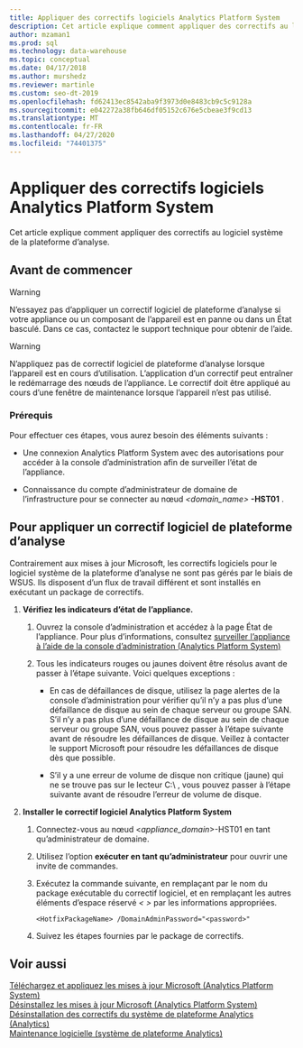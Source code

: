 ```yaml
---
title: Appliquer des correctifs logiciels Analytics Platform System
description: Cet article explique comment appliquer des correctifs au logiciel système de la plateforme d’analyse.
author: mzaman1
ms.prod: sql
ms.technology: data-warehouse
ms.topic: conceptual
ms.date: 04/17/2018
ms.author: murshedz
ms.reviewer: martinle
ms.custom: seo-dt-2019
ms.openlocfilehash: fd62413ec8542aba9f3973d0e8483cb9c5c9128a
ms.sourcegitcommit: e042272a38fb646df05152c676e5cbeae3f9cd13
ms.translationtype: MT
ms.contentlocale: fr-FR
ms.lasthandoff: 04/27/2020
ms.locfileid: "74401375"
---
```

# <a name="apply-analytics-platform-system-hotfixes"></a>Appliquer des correctifs logiciels Analytics Platform System
Cet article explique comment appliquer des correctifs au logiciel système de la plateforme d’analyse.  
  
## <a name="before-you-begin"></a>Avant de commencer  
  
> [!WARNING]  
> N’essayez pas d’appliquer un correctif logiciel de plateforme d’analyse si votre appliance ou un composant de l’appareil est en panne ou dans un État basculé. Dans ce cas, contactez le support technique pour obtenir de l’aide.  
  
> [!WARNING]  
> N’appliquez pas de correctif logiciel de plateforme d’analyse lorsque l’appareil est en cours d’utilisation. L’application d’un correctif peut entraîner le redémarrage des nœuds de l’appliance. Le correctif doit être appliqué au cours d’une fenêtre de maintenance lorsque l’appareil n’est pas utilisé.  
  
### <a name="prerequisites"></a>Prérequis  
Pour effectuer ces étapes, vous aurez besoin des éléments suivants :  
  
-   Une connexion Analytics Platform System avec des autorisations pour accéder à la console d’administration afin de surveiller l’état de l’appliance. <!-- MISSING LINKS See [Grant Permissions to Use the Admin Console &#40;SQL Server PDW&#41;](../sqlpdw/grant-permissions-to-use-the-admin-console-sql-server-pdw.md).  -->  
  
-   Connaissance du compte d’administrateur de domaine de l’infrastructure pour se connecter au nœud _<domain_name>_ **-HST01** .  
  
## <a name="to-apply-a-analytics-platform-system-hotfix"></a><a name="HowToInstallPDW"></a>Pour appliquer un correctif logiciel de plateforme d’analyse  
Contrairement aux mises à jour Microsoft, les correctifs logiciels pour le logiciel système de la plateforme d’analyse ne sont pas gérés par le biais de WSUS. Ils disposent d’un flux de travail différent et sont installés en exécutant un package de correctifs.  
  
1.  **Vérifiez les indicateurs d’état de l’appliance.**  
  
    1.  Ouvrez la console d’administration et accédez à la page État de l’appliance. Pour plus d’informations, consultez [surveiller l’appliance à l’aide de la console d’administration &#40;Analytics Platform System&#41;](monitor-the-appliance-by-using-the-admin-console.md)  
  
    2.  Tous les indicateurs rouges ou jaunes doivent être résolus avant de passer à l’étape suivante. Voici quelques exceptions :  
  
        -   En cas de défaillances de disque, utilisez la page alertes de la console d’administration pour vérifier qu’il n’y a pas plus d’une défaillance de disque au sein de chaque serveur ou groupe SAN. S’il n’y a pas plus d’une défaillance de disque au sein de chaque serveur ou groupe SAN, vous pouvez passer à l’étape suivante avant de résoudre les défaillances de disque. Veillez à contacter le support Microsoft pour résoudre les défaillances de disque dès que possible.  
  
        -   S’il y a une erreur de volume de disque non critique (jaune) qui ne se trouve pas sur le lecteur C:\ , vous pouvez passer à l’étape suivante avant de résoudre l’erreur de volume de disque.  
  
2.  **Installer le correctif logiciel Analytics Platform System**  
  
    1.  Connectez-vous au nœud <*appliance_domain*>-HST01 en tant qu’administrateur de domaine.  
  
    2.  Utilisez l’option **exécuter en tant qu’administrateur** pour ouvrir une invite de commandes.  
  
    3.  Exécutez la commande suivante, en *<HotfixPackageName>* remplaçant par le nom du package exécutable du correctif logiciel, et en remplaçant les autres éléments d’espace réservé *<  >* par les informations appropriées.  
  
        ```  
        <HotfixPackageName> /DomainAdminPassword="<password>"  
        ```  
  
    4.  Suivez les étapes fournies par le package de correctifs.  
  
## <a name="see-also"></a>Voir aussi  
[Téléchargez et appliquez les mises à jour Microsoft &#40;Analytics Platform System&#41;](download-and-apply-microsoft-updates.md)  
[Désinstallez les mises à jour Microsoft &#40;Analytics Platform System&#41;](uninstall-microsoft-updates.md)  
[Désinstallation des correctifs du système de plateforme Analytics &#40;Analytics&#41;](uninstall-analytics-platform-system-hotfixes.md)  
[Maintenance logicielle &#40;système de plateforme Analytics&#41;](software-servicing.md)  
  
